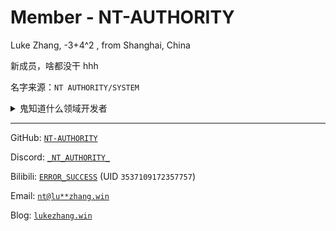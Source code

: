 # Member - NT-AUTHORITY

Luke Zhang, -3+4^2 , from Shanghai, China

新成员，啥都没干 hhh

名字来源：`NT AUTHORITY/SYSTEM`

<details>
<summary>鬼知道什么领域开发者</summary>
<pre>
C#; Java; Powershell; HTML; Javascript; CSS; Batch
</pre>
</details>

---

GitHub: [`NT-AUTHORITY`](https://github.com/NT-AUTHORITY)

Discord: [`_NT_AUTHORITY_`](https://discord.com/users/1302138797450067998)

Bilibili: [`ERROR_SUCCESS`](https://space.bilibili.com/3537109172357757) (UID `3537109172357757`)

Email: [`nt@lu**zhang.win`](https://static-api.lukezhang.win/decryptEmail/index.html?closeType=1&base64=bHVrZXpAbHVrZXpoYW5nLndpbg==)

Blog: [`lukezhang.win`](https://lukezhang.win)
